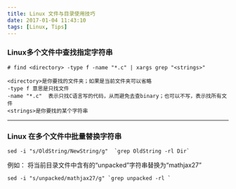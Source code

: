 ```yaml
---
title: Linux 文件与目录使用技巧
date: 2017-01-04 11:43:10
tags: [Linux, Tips]
---
```


### Linux多个文件中查找指定字符串
```
# find <directory> -type f -name "*.c" | xargs grep "<strings>"

<directory>是你要找的文件夹；如果是当前文件夹可以省略
-type f 意思是只找文件
-name "*.c"  表示只找C语言写的代码，从而避免去查binary；也可以不写，表示找所有文件
<strings>是你要找的某个字符串
```

---

### Linux 在多个文件中批量替换字符串
```
sed -i "s/OldString/NewString/g"  `grep OldString -rl Dir`
```
例如：
将当前目录文件中含有的“unpacked”字符串替换为“mathjax27”
```
sed -i "s/unpacked/mathjax27/g" `grep unpacked -rl `
```











